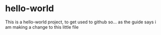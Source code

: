 # hello-world
This is a hello-world project, to get used to github
so... as the guide says i am making a change to this little file
